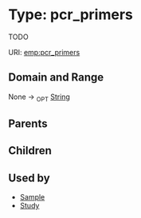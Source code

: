 
# Type: pcr_primers


TODO

URI: [emp:pcr_primers](https://microbiomedata/schema/emp/pcr_primers)


## Domain and Range

None ->  <sub>OPT</sub> [String](types/String.md)

## Parents


## Children


## Used by

 * [Sample](Sample.md)
 * [Study](Study.md)

